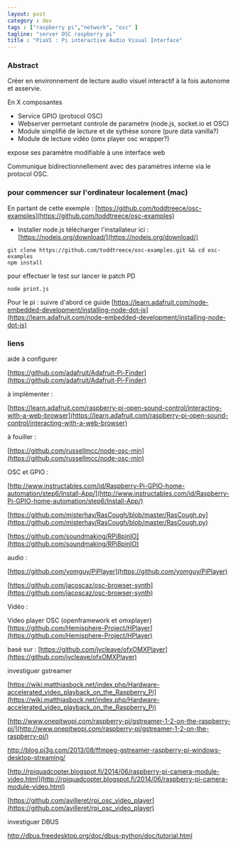 ```yaml
---
layout: post  
category : dev
tags : ["raspberry pi","network", "osc" ]  
tagline: "server OSC raspberry pi"  
title : "PiaVI : Pi interactive Audio Visual Interface"
---
```



### Abstract

Créer en environnement de lecture audio visuel interactif à la fois autonome et asservie.

En X composantes

  - Service GPIO (protocol  OSC)
  - Webserver permetant controle de parametre (node.js, socket.io et OSC)
  - Module simplifié de lecture et de sythèse sonore  (pure data vanilla?)
  - Module de lecture vidéo  (omx player osc wrapper?)


expose ses paramètre modifiable à une interface web

Communique bidirectionnellement avec des paramètres interne via le protocol OSC.  

### pour commencer sur l'ordinateur localement (mac)

En partant de cette exemple : [https://github.com/toddtreece/osc-examples](https://github.com/toddtreece/osc-examples)

* Installer node.js
télécharger l'installateur ici :
[https://nodejs.org/download/](https://nodejs.org/download/)

```
git clone https://github.com/toddtreece/osc-examples.git && cd osc-examples
npm install
```

pour effectuer le test sur
lancer le patch PD

```
node print.js
```


Pour le pi :
suivre d'abord ce guide
[https://learn.adafruit.com/node-embedded-development/installing-node-dot-js](https://learn.adafruit.com/node-embedded-development/installing-node-dot-js)
### liens

aide à configurer

[https://github.com/adafruit/Adafruit-Pi-Finder](https://github.com/adafruit/Adafruit-Pi-Finder)


à implémenter :

[https://learn.adafruit.com/raspberry-pi-open-sound-control/interacting-with-a-web-browser](https://learn.adafruit.com/raspberry-pi-open-sound-control/interacting-with-a-web-browser)

à fouiller :

[https://github.com/russellmcc/node-osc-min](https://github.com/russellmcc/node-osc-min)



OSC et GPIO :

[http://www.instructables.com/id/Raspberry-Pi-GPIO-home-automation/step6/Install-App/](http://www.instructables.com/id/Raspberry-Pi-GPIO-home-automation/step6/Install-App/)

[https://github.com/misterhay/RasCough/blob/master/RasCough.py](https://github.com/misterhay/RasCough/blob/master/RasCough.py)

[https://github.com/soundmaking/RPi8pinIO](https://github.com/soundmaking/RPi8pinIO)


audio :

[https://github.com/yomguy/PiPlayer](https://github.com/yomguy/PiPlayer)

[https://github.com/jacoscaz/osc-browser-synth](https://github.com/jacoscaz/osc-browser-synth)

Vidéo :

Video player OSC  (openframework et omxplayer)
[https://github.com/Hemisphere-Project/HPlayer](https://github.com/Hemisphere-Project/HPlayer)

basé sur : 
[https://github.com/jvcleave/ofxOMXPlayer](https://github.com/jvcleave/ofxOMXPlayer)


investiguer gstreamer

[https://wiki.matthiasbock.net/index.php/Hardware-accelerated_video_playback_on_the_Raspberry_Pi](https://wiki.matthiasbock.net/index.php/Hardware-accelerated_video_playback_on_the_Raspberry_Pi)

[http://www.onepitwopi.com/raspberry-pi/gstreamer-1-2-on-the-raspberry-pi/](http://www.onepitwopi.com/raspberry-pi/gstreamer-1-2-on-the-raspberry-pi/)

http://blog.pi3g.com/2013/08/ffmpeg-gstreamer-raspberry-pi-windows-desktop-streaming/

[http://rpiquadcopter.blogspot.fi/2014/06/raspberry-pi-camera-module-video.html](http://rpiquadcopter.blogspot.fi/2014/06/raspberry-pi-camera-module-video.html)

[https://github.com/avilleret/rpi_osc_video_player](https://github.com/avilleret/rpi_osc_video_player)

investiguer DBUS

http://dbus.freedesktop.org/doc/dbus-python/doc/tutorial.html
